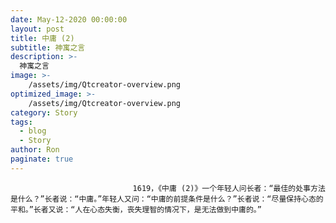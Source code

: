 ```yaml
---
date: May-12-2020 00:00:00
layout: post
title: 中庸 (2)
subtitle: 神寓之言
description: >-
  神寓之言
image: >-
    /assets/img/Qtcreator-overview.png
optimized_image: >-
    /assets/img/Qtcreator-overview.png
category: Story
tags:
  - blog
  - Story
author: Ron
paginate: true
---
```


							　　1619，《中庸 (2)》一个年轻人问长者：“最佳的处事方法是什么？”长者说：“中庸。”年轻人又问：“中庸的前提条件是什么？”长者说：“尽量保持心态的平和。”长者又说：“人在心态失衡，丧失理智的情况下，是无法做到中庸的。”
							
							
						